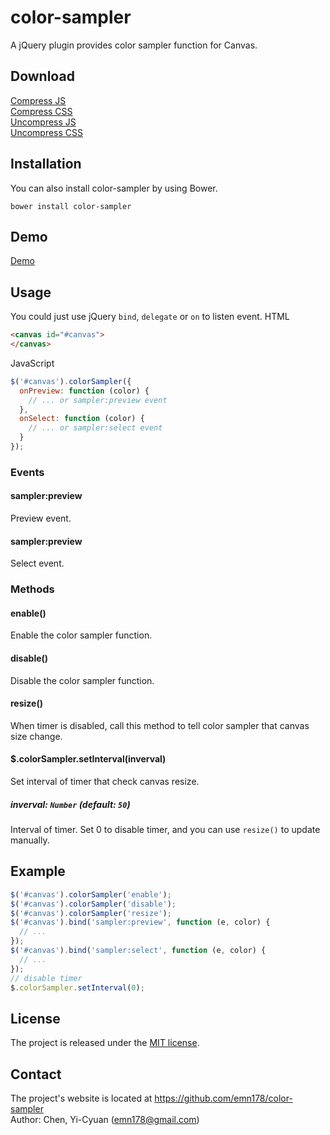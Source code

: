 # color-sampler
A jQuery plugin provides color sampler function for Canvas.

## Download
[Compress JS](https://raw.github.com/emn178/color-sampler/master/build/color-sampler.min.js)  
[Compress CSS](https://raw.github.com/emn178/color-sampler/master/build/color-sampler.min.css)  
[Uncompress JS](https://raw.github.com/emn178/color-sampler/master/src/color-sampler.js)  
[Uncompress CSS](https://raw.github.com/emn178/color-sampler/master/src/color-sampler.css)

## Installation
You can also install color-sampler by using Bower.
```
bower install color-sampler
```

## Demo
[Demo](http://emn178.github.io/color-sampler/samples/demo/)

## Usage
You could just use jQuery `bind`, `delegate` or `on` to listen event.
HTML
```HTML
<canvas id="#canvas">
</canvas>
```
JavaScript
```JavaScript
$('#canvas').colorSampler({
  onPreview: function (color) {
    // ... or sampler:preview event
  },
  onSelect: function (color) {
    // ... or sampler:select event
  }
});
```

### Events
#### sampler:preview
Preview event.

#### sampler:preview
Select event.

### Methods

#### enable()

Enable the color sampler function.

#### disable()

Disable the color sampler function.

#### resize()

When timer is disabled, call this method to tell color sampler that canvas size change.

#### $.colorSampler.setInterval(inverval)

Set interval of timer that check canvas resize.

##### *inverval: `Number` (default: `50`)*

Interval of timer. Set 0 to disable timer, and you can use `resize()` to update manually.

## Example
```JavaScript
$('#canvas').colorSampler('enable');
$('#canvas').colorSampler('disable');
$('#canvas').colorSampler('resize');
$('#canvas').bind('sampler:preview', function (e, color) {
  // ...
});
$('#canvas').bind('sampler:select', function (e, color) {
  // ...
});
// disable timer
$.colorSampler.setInterval(0);
```

## License
The project is released under the [MIT license](http://www.opensource.org/licenses/MIT).

## Contact
The project's website is located at https://github.com/emn178/color-sampler  
Author: Chen, Yi-Cyuan (emn178@gmail.com)
